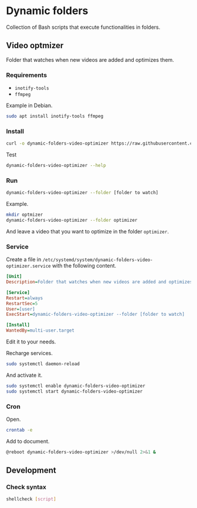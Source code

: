 # Dynamic folders

Collection of Bash scripts that execute functionalities in folders.

## Video optmizer

Folder that watches when new videos are added and optimizes them.

### Requirements

- `inotify-tools`
- `ffmpeg`

Example in Debian.

``` sh
sudo apt install inotify-tools ffmpeg
```

### Install


``` sh
curl -o dynamic-folders-video-optimizer https://raw.githubusercontent.com/tanrax/dynamic-folders/main/dynamic-folders-video-optimizer.sh && chmod +x dynamic-folders-video-optimizer && sudo mv dynamic-folders-video-optimizer /usr/local/bin && echo "🎉 Successfully installed! 🎉"
```

Test

``` sh
dynamic-folders-video-optimizer --help
```

### Run

``` sh
dynamic-folders-video-optimizer --folder [folder to watch]
```

Example.

``` sh
mkdir optmizer
dynamic-folders-video-optimizer --folder optimizer
```

And leave a video that you want to optimize in the folder `optimizer`.

### Service

Create a file in `/etc/systemd/system/dynamic-folders-video-optimizer.service` with the following content.


```ini
[Unit]
Description=Folder that watches when new videos are added and optimizes them.

[Service]
Restart=always
RestartSec=5
User=[user]
ExecStart=dynamic-folders-video-optimizer --folder [folder to watch]

[Install]
WantedBy=multi-user.target
```

Edit it to your needs.

Recharge services.

``` sh
sudo systemctl daemon-reload
```

And activate it.

``` sh
sudo systemctl enable dynamic-folders-video-optimizer
sudo systemctl start dynamic-folders-video-optimizer
```

### Cron

Open.

``` sh
crontab -e
```

Add to document.

``` sh
@reboot dynamic-folders-video-optimizer >/dev/null 2>&1 &
```

## Development

### Check syntax

```sh
shellcheck [script]
```
